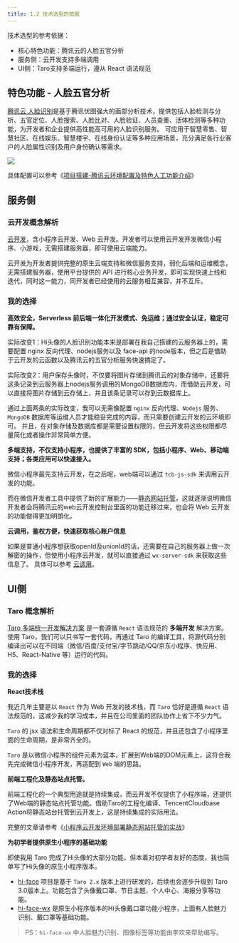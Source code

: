 ```yaml
---
title: 1.2 技术选型的依据
---
```


技术选型的参考依据：

* 核心特色功能：腾讯云的人脸五官分析
* 服务侧：云开发支持多端调用
* UI侧：Taro支持多端运行，遵从 React 语法规范

## 特色功能 - 人脸五官分析

[腾讯云 人脸识别](https://cloud.tencent.com/product/facerecognition)是基于腾讯优图强大的面部分析技术，提供包括人脸检测与分析、五官定位、人脸搜索、人脸比对、人脸验证、人员查重、活体检测等多种功能，为开发者和企业提供高性能高可用的人脸识别服务。 可应用于智慧零售、智慧社区、在线娱乐、智慧楼宇、在线身份认证等多种应用场景，充分满足各行业客户的人脸属性识别及用户身份确认等需求。 

![](https://n1image.hjfile.cn/res7/2020/03/30/31bfe7a9d5019902cf28ae98bea5085c.png)

具体配置可以参考《[项目搭建-腾讯云环境配置及特色人工功能介绍](3-knowledge-preparation/2-tencent-cloud-ai-face.md)》

## 服务侧

### 云开发概念解析

[云开发](https://docs.cloudbase.net/)，含小程序云开发、Web 云开发。开发者可以使用云开发开发微信小程序、小游戏，无需搭建服务器，即可使用云端能力。

云开发为开发者提供完整的原生云端支持和微信服务支持，弱化后端和运维概念，无需搭建服务器，使用平台提供的 API 进行核心业务开发，即可实现快速上线和迭代，同时这一能力，同开发者已经使用的云服务相互兼容，并不互斥。 

<!-- TODO 配图 -->

### 我的选择

**高效安全，Serverless 前后端一体化开发模式、免运维；通过安全认证，稳定可靠有保障。**

实际改变1：Hi头像的人脸识别功能本来是部署在我自己搭建的云服务器上的，需要配置 nginx 反向代理、nodejs服务以及 face-api 的node版本，但之后是借助于云开发的云函数以及腾讯云的五官分析服务快速搞定了。

实际改变2：用户保存头像时，不仅要将图片存储到腾讯云的对象存储中，还要将这条记录到云服务器上nodejs服务调用的MongoDB数据库内，而借助云开发，可以直接将图片存储到云存储上，并且该条记录可以存到云数据库上。

通过上面两条的实际改变，我可以无需像配置 `nginx` 反向代理、`Nodejs` 服务、`MongoDB` 数据库等运维人员才能稳妥完成的内容，而只需要创建云开发的云环境即可。
并且，在对象存储及数据库都是需要设置权限的，但云开发将这些权限都尽量简化或者操作非常简单方便。

**多端支持，不仅支持小程序，也提供了丰富的 SDK，包括小程序、Web、移动端支持；各类应用可以快速接入。**

微信小程序最先支持云开发，在之后呢，web端可以通过 `tcb-js-sdk` 来调用云开发的功能。

而在微信开发者工具中提供了新的扩展能力——[静态网站托管](https://developers.weixin.qq.com/miniprogram/dev/wxcloud/guide/staticstorage/introduction.html)，这就逐渐说明微信开发者会将腾讯云的web云开发控制台里面的功能迁移过来，也会将 Web 云开发的功能做得更加明朗化。


**云调用，鉴权方便，快速获取核心账户信息**

如果是普通小程序想获取openId及unionId的话，还需要在自己的服务器上做一次解密的操作，但使用小程序云开发，就可以直接通过 `wx-server-sdk` 来获取这些信息了。
具体可以参考 [云调用](https://developers.weixin.qq.com/miniprogram/dev/wxcloud/guide/openapi/openapi.html)。

## UI侧

### Taro 概念解析

[Taro 多端统一开发解决方案](https://taro-docs.jd.com/taro/docs/README.html) 是一套遵循 `React` 语法规范的 **多端开发** 解决方案。使用 Taro，我们可以只书写一套代码，再通过 Taro 的编译工具，将源代码分别编译出可以在不同端（微信/百度/支付宝/字节跳动/QQ/京东小程序、快应用、H5、React-Native 等）运行的代码。

<!-- TODO 配图 -->

### 我的选择

**React技术栈**

我近几年主要是以 `React` 作为 Web 开发的技术栈，而 `Taro` 恰好是遵循 `React` 语法规范的，这减少我的学习成本，并且在公司里面的团队协作上省下不少力气。

`Taro` 的 jsx 语法和生命周期都不仅对标了 React 的规范，并且还包含了小程序里面的生命周期，是非常齐全的。

`Taro` 是以微信小程序的组件元素为蓝本，扩展到Web端的DOM元素上，这符合我先完成微信小程序开发，再适配到 `Web` 端的思路。

**前端工程化及静态站点托管。**

前端工程化的一个典型用途就是持续集成，而云开发不仅提供了小程序端，还提供了Web端的静态站点托管功能。借助Taro的工程化编译、TencentCloudbase Action将静态站台托管到云开发上，这是持续集成的实际用法。

完整的文章请参考《[小程序云开发环境部署静态网站托管的实战](tencent-cloud/web-devops-github-action.md)》


**为初学者提供原生小程序的基础功能**

即使我用 Taro 完成了Hi头像的大部分功能，但本着对初学者友好的态度，我也简单写了Hi头像的原生小程序版本。

* [hi-face](https://github.com/hi-our/hi-face) 项目是基于 `Taro 2.x` 版本上进行研发的，后续也会逐步升级到 Taro 3.0版本上。功能包含了头像戴口罩、节日主题、个人中心、海报分享等功能。
* [hi-face-wx](https://github.com/hi-our/hi-face-wx) 是原生小程序版本的Hi头像戴口罩功能小程序，上面有人脸魅力识别、戴口罩等基础功能。

> PS：`hi-face-wx` 中人脸魅力识别、图像标签等功能由李欢来帮助编写。



